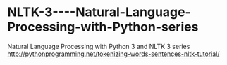 # NLTK-3----Natural-Language-Processing-with-Python-series
Natural Language Processing with Python 3 and NLTK 3 series
http://pythonprogramming.net/tokenizing-words-sentences-nltk-tutorial/
